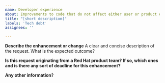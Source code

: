 ```yaml
---
name: Developer experience
about: Improvements to code that do not affect either user or product developers’ experiences.
title: "[short description]"
labels: 'Tech debt'
assignees: ''

---
```

**Describe the enhancement or change**
A clear and concise description of the request. What is the expected outcome?

**Is this request originating from a Red Hat product team? If so, which ones and is there any sort of deadline for this enhancement?**

**Any other information?**
